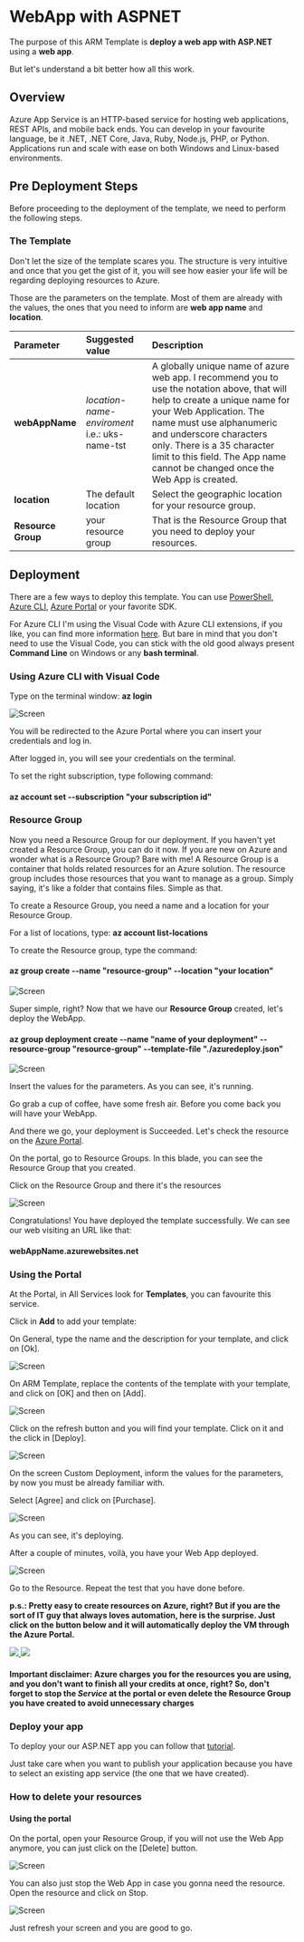 # WebApp with ASPNET

The purpose of this ARM Template is **deploy a web app with ASP.NET** using a **web app**.

But let's understand a bit better how all this work.

## Overview

Azure App Service is an HTTP-based service for hosting web applications, REST APIs, and mobile back ends. You can develop in your favourite language, be it .NET, .NET Core, Java, Ruby, Node.js, PHP, or Python. Applications run and scale with ease on both Windows and Linux-based environments.

## Pre Deployment Steps

Before proceeding to the deployment of the template, we need to perform the following steps.

### The Template

Don't let the size of the template scares you. The structure is very intuitive and once that you get the gist of it, you will see how easier your life will be regarding deploying resources to Azure.

Those are the parameters on the template. Most of them are already with the values, the ones that you need to inform are **web app name** and **location**.

Parameter         | Suggested value     | Description
:--------------- |:-------------      |:---------------------
**webAppName** |*location*-*name*-*enviroment* i.e.:  uks-name-tst  | A globally unique name of azure web app. I recommend you to use the notation above, that will help to create a unique name for your Web Application. The name must use alphanumeric and underscore characters only. There is a 35 character limit to this field. The App name cannot be changed once the Web App is created.
**location**| The default location | Select the geographic location for your resource group.
**Resource Group**| your resource group |  That is the Resource Group that you need to deploy your resources.

## Deployment

There are a few ways to deploy this template.
You can use [PowerShell](https://docs.microsoft.com/azure/azure-resource-manager/resource-group-template-deploy), [Azure CLI](https://docs.microsoft.com/azure/azure-resource-manager/resource-group-template-deploy-cli), [Azure Portal](https://docs.microsoft.com/azure/azure-resource-manager/resource-group-template-deploy-portal) or your favorite SDK.

For Azure CLI I'm using the Visual Code with Azure CLI extensions, if you like, you can find more information [here](https://code.visualstudio.com/docs/azure/extensions). But bare in mind that you don't need to use the Visual Code, you can stick with the old good always present **Command Line** on Windows or any **bash terminal**.

### Using Azure CLI with Visual Code

Type on the terminal window: **az login**

![Screen](./images/az-log.png)

You will be redirected to the Azure Portal where you can insert your credentials and log in.

After logged in, you will see your credentials on the terminal.

To set the right subscription, type following command:

#### az account set --subscription "your subscription id"

### Resource Group

Now you need a Resource Group for our deployment. If you haven't yet created a Resource Group, you can do it now. If you are new on Azure and wonder what is a Resource Group? Bare with me! A Resource Group is a container that holds related resources for an Azure solution. The resource group includes those resources that you want to manage as a group. Simply saying, it's like a folder that contains files. Simple as that.

To create a Resource Group, you need a name and a location for your Resource Group.

For a list of locations, type: **az account list-locations**

To create the Resource group, type the command:

#### az group create --name "resource-group" --location "your location"

![Screen](./images/az-groupcreate.png)

Super simple, right? Now that we have our **Resource Group** created, let's deploy the WebApp.

#### az group deployment create --name "name of your deployment" --resource-group "resource-group" --template-file "./azuredeploy.json"

![Screen](./images/az-group-deploy.png)

Insert the values for the parameters.
As you can see, it's running.

Go grab a cup of coffee, have some fresh air. Before you come back you will have your WebApp.

And there we go, your deployment is Succeeded. Let's check the resource on the [Azure Portal](https://portal.azure.com).

On the portal, go to Resource Groups. In this blade, you can see the Resource Group that you created.

Click on the Resource Group and there it's the resources

![Screen](./images/portal-resource.png)

Congratulations! You have deployed the template successfully. We can see our web visiting an URL like that:

#### webAppName.azurewebsites.net

### Using the Portal

At the Portal, in All Services look for **Templates**, you can favourite this service.

Click in **Add** to add your template: 

On General, type the name and the description for your template, and click on [Ok].

![Screen](./images/aztemplate2.png)

On ARM Template, replace the contents of the template with your template, and click on [OK] and then on [Add].

![Screen](./images/aztemplate3.png)

Click on the refresh button and you will find your template. Click on it and the click in [Deploy].

![Screen](./images/azportaldepoy.png)

On the screen Custom Deployment, inform the values for the parameters, by now you must be already familiar with.

Select [Agree] and click on [Purchase].

![Screen](./images/azportaldeploy2.png)

As you can see, it's deploying.

After a couple of minutes, voilà, you have your Web App deployed.

![Screen](./images/azportaldeploy3.png)

Go to the Resource. Repeat the test that you have done before.

**p.s.: Pretty easy to create resources on Azure, right? But if you are the sort of IT guy that always loves automation, here is the surprise. Just click on the button below and it will automatically deploy the VM through the  Azure Portal.**

<a href="https://portal.azure.com/#create/Microsoft.Template/uri/https%3A%2F%2Fraw.githubusercontent.com%2FAzure%2Fazure-quickstart-templates%2Fmaster%2F101-webapp-windows-ASPNET%2Fazuredeploy.json" target="_blank">
    <img src="https://raw.githubusercontent.com/Azure/azure-quickstart-templates/master/1-CONTRIBUTION-GUIDE/images/deploytoazure.svg?sanitize=true"/>
</a>
<a href="http://armviz.io/#/?load=https%3A%2F%2Fraw.githubusercontent.com%2FAzure%2Fazure-quickstart-templates%2Fmaster%2F101-webapp-windows-ASPNET%2Fazuredeploy.json" target="_blank">
    <img src="https://raw.githubusercontent.com/Azure/azure-quickstart-templates/master/1-CONTRIBUTION-GUIDE/images/visualizebutton.svg?sanitize=true"/>
</a>

#### Important disclaimer: Azure charges you for the resources you are using, and you don't want to finish all your credits at once, right? So, don't forget to stop the ___Service___ at the portal or even delete the Resource Group you have created to avoid unnecessary charges

### Deploy your app

To deploy your our ASP.NET app you can follow that [tutorial](https://docs.microsoft.com/azure/app-service/app-service-web-get-started-dotnet#create-an-aspnet-core-web-app).

Just take care when you want to publish your application because you have to select an existing app service (the one that we have created).

### How to delete your resources

#### Using the portal

On the portal, open your Resource Group, if you will not use the Web App anymore, you can just click on the [Delete] button.

![Screen](./images/delete-rsc.png)

You can also just stop the Web App in case you gonna need the resource. Open the resource and click on Stop.

![Screen](./images/stop-rsc.png)

Just refresh your screen and you are good to go.
